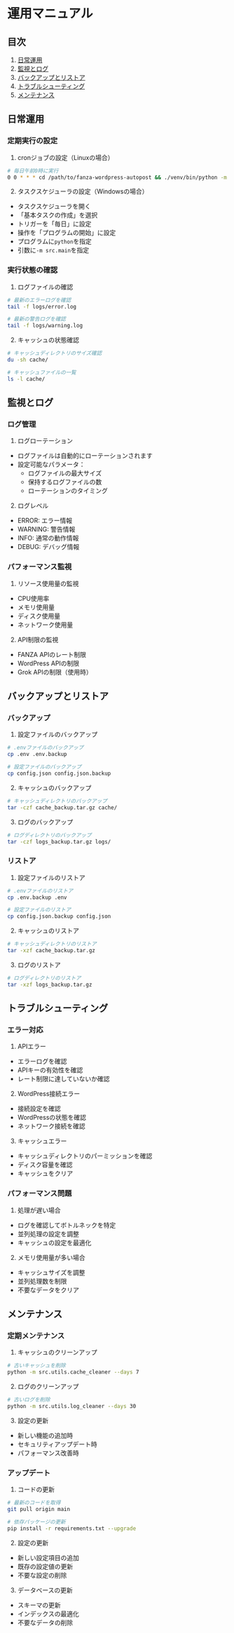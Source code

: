 # 運用マニュアル

## 目次
1. [日常運用](#日常運用)
2. [監視とログ](#監視とログ)
3. [バックアップとリストア](#バックアップとリストア)
4. [トラブルシューティング](#トラブルシューティング)
5. [メンテナンス](#メンテナンス)

## 日常運用

### 定期実行の設定

1. cronジョブの設定（Linuxの場合）
```bash
# 毎日午前0時に実行
0 0 * * * cd /path/to/fanza-wordpress-autopost && ./venv/bin/python -m src.main
```

2. タスクスケジューラの設定（Windowsの場合）
- タスクスケジューラを開く
- 「基本タスクの作成」を選択
- トリガーを「毎日」に設定
- 操作を「プログラムの開始」に設定
- プログラムに`python`を指定
- 引数に`-m src.main`を指定

### 実行状態の確認

1. ログファイルの確認
```bash
# 最新のエラーログを確認
tail -f logs/error.log

# 最新の警告ログを確認
tail -f logs/warning.log
```

2. キャッシュの状態確認
```bash
# キャッシュディレクトリのサイズ確認
du -sh cache/

# キャッシュファイルの一覧
ls -l cache/
```

## 監視とログ

### ログ管理

1. ログローテーション
- ログファイルは自動的にローテーションされます
- 設定可能なパラメータ：
  - ログファイルの最大サイズ
  - 保持するログファイルの数
  - ローテーションのタイミング

2. ログレベル
- ERROR: エラー情報
- WARNING: 警告情報
- INFO: 通常の動作情報
- DEBUG: デバッグ情報

### パフォーマンス監視

1. リソース使用量の監視
- CPU使用率
- メモリ使用量
- ディスク使用量
- ネットワーク使用量

2. API制限の監視
- FANZA APIのレート制限
- WordPress APIの制限
- Grok APIの制限（使用時）

## バックアップとリストア

### バックアップ

1. 設定ファイルのバックアップ
```bash
# .envファイルのバックアップ
cp .env .env.backup

# 設定ファイルのバックアップ
cp config.json config.json.backup
```

2. キャッシュのバックアップ
```bash
# キャッシュディレクトリのバックアップ
tar -czf cache_backup.tar.gz cache/
```

3. ログのバックアップ
```bash
# ログディレクトリのバックアップ
tar -czf logs_backup.tar.gz logs/
```

### リストア

1. 設定ファイルのリストア
```bash
# .envファイルのリストア
cp .env.backup .env

# 設定ファイルのリストア
cp config.json.backup config.json
```

2. キャッシュのリストア
```bash
# キャッシュディレクトリのリストア
tar -xzf cache_backup.tar.gz
```

3. ログのリストア
```bash
# ログディレクトリのリストア
tar -xzf logs_backup.tar.gz
```

## トラブルシューティング

### エラー対応

1. APIエラー
- エラーログを確認
- APIキーの有効性を確認
- レート制限に達していないか確認

2. WordPress接続エラー
- 接続設定を確認
- WordPressの状態を確認
- ネットワーク接続を確認

3. キャッシュエラー
- キャッシュディレクトリのパーミッションを確認
- ディスク容量を確認
- キャッシュをクリア

### パフォーマンス問題

1. 処理が遅い場合
- ログを確認してボトルネックを特定
- 並列処理の設定を調整
- キャッシュの設定を最適化

2. メモリ使用量が多い場合
- キャッシュサイズを調整
- 並列処理数を制限
- 不要なデータをクリア

## メンテナンス

### 定期メンテナンス

1. キャッシュのクリーンアップ
```bash
# 古いキャッシュを削除
python -m src.utils.cache_cleaner --days 7
```

2. ログのクリーンアップ
```bash
# 古いログを削除
python -m src.utils.log_cleaner --days 30
```

3. 設定の更新
- 新しい機能の追加時
- セキュリティアップデート時
- パフォーマンス改善時

### アップデート

1. コードの更新
```bash
# 最新のコードを取得
git pull origin main

# 依存パッケージの更新
pip install -r requirements.txt --upgrade
```

2. 設定の更新
- 新しい設定項目の追加
- 既存の設定値の更新
- 不要な設定の削除

3. データベースの更新
- スキーマの更新
- インデックスの最適化
- 不要なデータの削除 